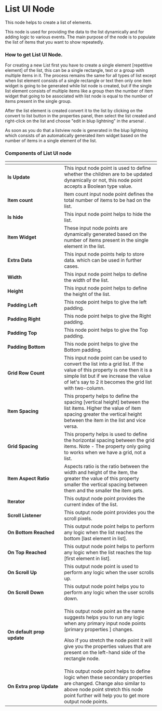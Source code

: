 # List UI Node

This node helps to create a list of elements.&#x20;

This node is used for providing the data to the list dynamically and for adding logic to various events. The main purpose of the node is to populate the list of items that you want to show repeatedly.

### How to get List UI Node.

For creating a new List first you have to create a single element \[repetitive element] of the list, this can be a single rectangle, text or a group with multiple items in it. The process remains the same for all types of list except when list element consists of a single rectangle or text then only one item widget is going to be generated while list node is created, but if the single list element consists of multiple items like a group then the number of item widget that going to be associated with list node is equal to the number of items present in the single group.

After the list element is created convert it to the list by clicking on the convert to list button in the properties panel, then select the list created and right-click on the list and choose  "edit in blup lightning" in the arsenal .

As soon as you do that a listview node is generated in the blup lightning which consists of an automatically generated item widget based on the number of items in a single element of the list.

### Components of List UI node

<table><thead><tr><th width="172"></th><th></th></tr></thead><tbody><tr><td><strong>Is Update</strong></td><td>This input node point is used to define whether the children are to be updated dynamically or not, this node point accepts a Boolean type value.</td></tr><tr><td><strong>Item count</strong></td><td>Item count input node point defines the total number of items to be had on the list.</td></tr><tr><td><strong>Is hide</strong> </td><td>This input node point helps to hide the list. </td></tr><tr><td><strong>Item Widget</strong></td><td>These input node points are dynamically generated based on the number of items present in the single element in the list.</td></tr><tr><td><strong>Extra Data</strong></td><td>This input node points help to store data. which can be used in further cases.</td></tr><tr><td><strong>Width</strong></td><td>This input node point helps to define the width of the list.</td></tr><tr><td><strong>Height</strong></td><td>This input node point helps to define the height of the list.</td></tr><tr><td><strong>Padding Left</strong></td><td>This node point helps to give the left padding.</td></tr><tr><td><strong>Padding Right</strong></td><td> This node point helps to give the Right padding.</td></tr><tr><td><strong>Padding Top</strong></td><td>This node point helps to give the Top padding.</td></tr><tr><td><strong>Padding Bottom</strong></td><td>This node point helps to give the Bottom padding.</td></tr><tr><td><strong>Grid Row Count</strong></td><td>This input node point can be used to convert the list into a grid list. If the value of this property is one then it is a simple list but if we increase the value of let's say to 2 it becomes the grid list with two-column.</td></tr><tr><td><strong>Item Spacing</strong> </td><td>This property helps to define the spacing [vertical height] between the list items. Higher the value of item spacing greater the vertical height between the item in the list and vice versa.</td></tr><tr><td><strong>Grid Spacing</strong></td><td>This property helps is used to define the horizontal spacing between the grid items. Note - The property only going to works when we have a grid, not a list.</td></tr><tr><td><strong>Item Aspect Ratio</strong></td><td>Aspects ratio is the ratio between the width and height of the item, the greater the value of this property smaller the vertical spacing between them and the smaller the item gets.</td></tr><tr><td><strong>Iterator</strong></td><td> This output node point provides the current index of the list.</td></tr><tr><td><strong>Scroll Listener</strong> </td><td>This output node point provides you the scroll pixels.</td></tr><tr><td><strong>On Bottom Reached</strong></td><td>This output node point helps to perform any logic when the list reaches the bottom [last element in list].</td></tr><tr><td><strong>On Top Reached</strong> </td><td>This output node point helps to perform any logic when the list reaches the top [first element in list].</td></tr><tr><td><strong>On Scroll Up</strong> </td><td>This output node point is used to perform any logic when the user scrolls up.</td></tr><tr><td><strong>On Scroll Down</strong> </td><td> This output node point helps you to perform any logic when the user scrolls down.</td></tr><tr><td><strong>On default prop update</strong></td><td><p> This output node point as the name suggests helps you to run any logic when any primary input node points [primary properties ] changes.</p><p>Also if you stretch the node point it will give you the properties values that are present on the left-hand side of the rectangle node.</p></td></tr><tr><td><strong>On Extra prop Update</strong></td><td>This output node point helps to define logic when these secondary properties are changed. Change also similar to above node point stretch this node point further will help you to get more output node points.</td></tr></tbody></table>
